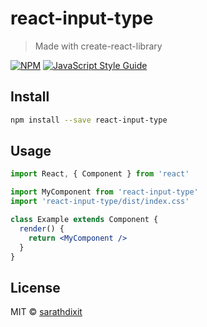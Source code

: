 # react-input-type

> Made with create-react-library

[![NPM](https://img.shields.io/npm/v/react-input-type.svg)](https://www.npmjs.com/package/react-input-type) [![JavaScript Style Guide](https://img.shields.io/badge/code_style-standard-brightgreen.svg)](https://standardjs.com)

## Install

```bash
npm install --save react-input-type
```

## Usage

```jsx
import React, { Component } from 'react'

import MyComponent from 'react-input-type'
import 'react-input-type/dist/index.css'

class Example extends Component {
  render() {
    return <MyComponent />
  }
}
```

## License

MIT © [sarathdixit](https://github.com/sarathdixit)

